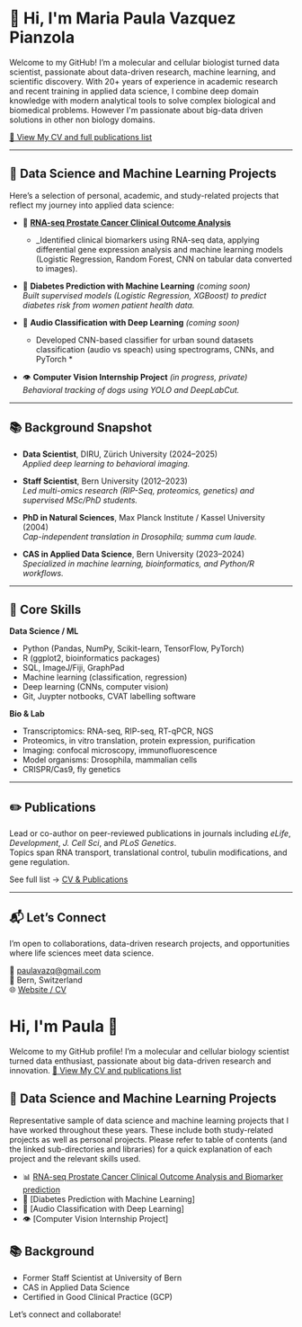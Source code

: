 # 👋 Hi, I'm Maria Paula Vazquez Pianzola

Welcome to my GitHub! I’m a molecular and cellular biologist turned data scientist, passionate about data-driven research, machine learning, and scientific discovery. With 20+ years of experience in academic research and recent training in applied data science, I combine deep domain knowledge with modern analytical tools to solve complex biological and biomedical problems. However I'm passionate about big-data driven solutions in other non biology domains.

[📄 View My CV and full publications list](https://paulavazq.github.io/CV/)

---

## 🧪 Data Science and Machine Learning Projects

Here’s a selection of personal, academic, and study-related projects that reflect my journey into applied data science:

- 🔬 [**RNA-seq Prostate Cancer Clinical Outcome Analysis**](https://github.com/paulavazq/Final_Project_RNAseq)  
  * _Identified clinical biomarkers using RNA-seq data, applying differential gene expression analysis and machine learning models (Logistic Regression, Random Forest, CNN on tabular data converted to images).

- 🧠 **Diabetes Prediction with Machine Learning** *(coming soon)*  
  *Built supervised models (Logistic Regression, XGBoost) to predict diabetes risk from women patient health data.*

- 🎵 **Audio Classification with Deep Learning** *(coming soon)*  
  * Developed CNN-based classifier for urban sound datasets classification (audio vs speach) using spectrograms, CNNs, and PyTorch *

- 👁️ **Computer Vision Internship Project** *(in progress, private)*  
  *Behavioral tracking of dogs using YOLO and DeepLabCut.*

---

## 📚 Background Snapshot

- **Data Scientist**, DIRU, Zürich University (2024–2025)  
  *Applied deep learning to behavioral imaging.*
  
- **Staff Scientist**, Bern University (2012–2023)  
  *Led multi-omics research (RIP-Seq, proteomics, genetics) and supervised MSc/PhD students.*

- **PhD in Natural Sciences**, Max Planck Institute / Kassel University (2004)  
  *Cap-independent translation in Drosophila; summa cum laude.*

- **CAS in Applied Data Science**, Bern University (2023–2024)  
  *Specialized in machine learning, bioinformatics, and Python/R workflows.*

---

## 🧠 Core Skills

**Data Science / ML**
- Python (Pandas, NumPy, Scikit-learn, TensorFlow, PyTorch)
- R (ggplot2, bioinformatics packages)
- SQL, ImageJ/Fiji, GraphPad
- Machine learning (classification, regression)
- Deep learning (CNNs, computer vision)
- Git, Juypter notbooks, CVAT labelling software


**Bio & Lab**
- Transcriptomics: RNA-seq, RIP-seq, RT-qPCR, NGS
- Proteomics, in vitro translation, protein expression, purification
- Imaging: confocal microscopy, immunofluorescence
- Model organisms: Drosophila, mammalian cells
- CRISPR/Cas9, fly genetics

---

## ✏️ Publications

Lead or co-author on peer-reviewed publications in journals including *eLife*, *Development*, *J. Cell Sci*, and *PLoS Genetics*.  
Topics span RNA transport, translational control, tubulin modifications, and gene regulation.

See full list → [CV & Publications](https://paulavazq.github.io/CV/)

---

## 📬 Let’s Connect

I’m open to collaborations, data-driven research projects, and opportunities where life sciences meet data science.

📧 paulavazq@gmail.com  
📍 Bern, Switzerland  
🌐 [Website / CV](https://paulavazq.github.io/CV/)





# Hi, I'm Paula 👋

Welcome to my GitHub profile! I’m a molecular and cellular biology scientist turned data enthusiast, passionate about big data-driven research and innovation.
[📄 View My CV and publications list](https://paulavazq.github.io/CV/)

## 🔬 Data Science and Machine Learning Projects
Representative sample of data science and machine learning projects that I have worked throughout these years. These include both study-related projects as well as personal projects. Please refer to table of contents (and the linked sub-directories and libraries) for a quick explanation of each project and the relevant skills used.

- 📊 [RNA-seq Prostate Cancer Clinical Outcome Analysis and Biomarker prediction](https://github.com/paulavazq/Final_Project_RNAseq)
- 🧠 [Diabetes Prediction with Machine Learning]
- 🎵 [Audio Classification with Deep Learning]
- 👁️ [Computer Vision Internship Project]

## 📚 Background
- Former Staff Scientist at University of Bern
- CAS in Applied Data Science
- Certified in Good Clinical Practice (GCP)

Let’s connect and collaborate!
